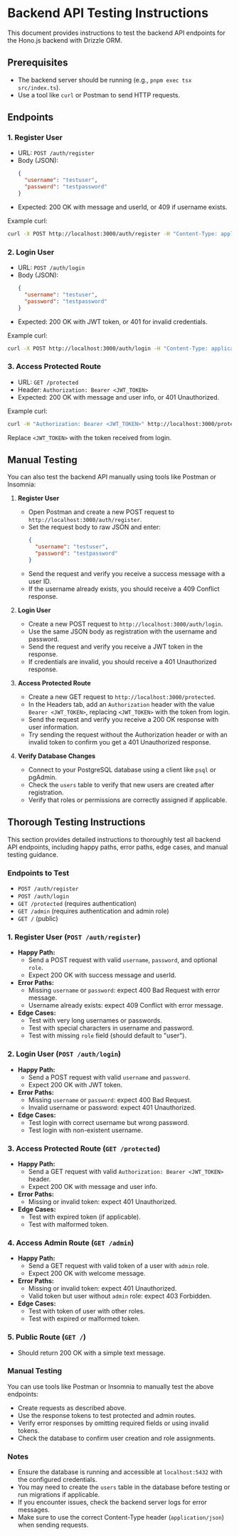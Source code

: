 # Backend API Testing Instructions

This document provides instructions to test the backend API endpoints for the Hono.js backend with Drizzle ORM.

## Prerequisites

- The backend server should be running (e.g., `pnpm exec tsx src/index.ts`).
- Use a tool like `curl` or Postman to send HTTP requests.

## Endpoints

### 1. Register User

- URL: `POST /auth/register`
- Body (JSON):
  ```json
  {
    "username": "testuser",
    "password": "testpassword"
  }
  ```
- Expected: 200 OK with message and userId, or 409 if username exists.

Example curl:
```bash
curl -X POST http://localhost:3000/auth/register -H "Content-Type: application/json" -d '{"username":"testuser","password":"testpassword"}'
```

### 2. Login User

- URL: `POST /auth/login`
- Body (JSON):
  ```json
  {
    "username": "testuser",
    "password": "testpassword"
  }
  ```
- Expected: 200 OK with JWT token, or 401 for invalid credentials.

Example curl:
```bash
curl -X POST http://localhost:3000/auth/login -H "Content-Type: application/json" -d '{"username":"testuser","password":"testpassword"}'
```

### 3. Access Protected Route

- URL: `GET /protected`
- Header: `Authorization: Bearer <JWT_TOKEN>`
- Expected: 200 OK with message and user info, or 401 Unauthorized.

Example curl:
```bash
curl -H "Authorization: Bearer <JWT_TOKEN>" http://localhost:3000/protected
```

Replace `<JWT_TOKEN>` with the token received from login.

## Manual Testing

You can also test the backend API manually using tools like Postman or Insomnia:

1. **Register User**
   - Open Postman and create a new POST request to `http://localhost:3000/auth/register`.
   - Set the request body to raw JSON and enter:
     ```json
     {
       "username": "testuser",
       "password": "testpassword"
     }
     ```
   - Send the request and verify you receive a success message with a user ID.
   - If the username already exists, you should receive a 409 Conflict response.

2. **Login User**
   - Create a new POST request to `http://localhost:3000/auth/login`.
   - Use the same JSON body as registration with the username and password.
   - Send the request and verify you receive a JWT token in the response.
   - If credentials are invalid, you should receive a 401 Unauthorized response.

3. **Access Protected Route**
   - Create a new GET request to `http://localhost:3000/protected`.
   - In the Headers tab, add an `Authorization` header with the value `Bearer <JWT_TOKEN>`, replacing `<JWT_TOKEN>` with the token from login.
   - Send the request and verify you receive a 200 OK response with user information.
   - Try sending the request without the Authorization header or with an invalid token to confirm you get a 401 Unauthorized response.

4. **Verify Database Changes**
   - Connect to your PostgreSQL database using a client like `psql` or pgAdmin.
   - Check the `users` table to verify that new users are created after registration.
   - Verify that roles or permissions are correctly assigned if applicable.

## Thorough Testing Instructions

This section provides detailed instructions to thoroughly test all backend API endpoints, including happy paths, error paths, edge cases, and manual testing guidance.

### Endpoints to Test

- `POST /auth/register`
- `POST /auth/login`
- `GET /protected` (requires authentication)
- `GET /admin` (requires authentication and admin role)
- `GET /` (public)

### 1. Register User (`POST /auth/register`)

- **Happy Path:**
  - Send a POST request with valid `username`, `password`, and optional `role`.
  - Expect 200 OK with success message and userId.
- **Error Paths:**
  - Missing `username` or `password`: expect 400 Bad Request with error message.
  - Username already exists: expect 409 Conflict with error message.
- **Edge Cases:**
  - Test with very long usernames or passwords.
  - Test with special characters in username and password.
  - Test with missing `role` field (should default to "user").

### 2. Login User (`POST /auth/login`)

- **Happy Path:**
  - Send a POST request with valid `username` and `password`.
  - Expect 200 OK with JWT token.
- **Error Paths:**
  - Missing `username` or `password`: expect 400 Bad Request.
  - Invalid username or password: expect 401 Unauthorized.
- **Edge Cases:**
  - Test login with correct username but wrong password.
  - Test login with non-existent username.

### 3. Access Protected Route (`GET /protected`)

- **Happy Path:**
  - Send a GET request with valid `Authorization: Bearer <JWT_TOKEN>` header.
  - Expect 200 OK with message and user info.
- **Error Paths:**
  - Missing or invalid token: expect 401 Unauthorized.
- **Edge Cases:**
  - Test with expired token (if applicable).
  - Test with malformed token.

### 4. Access Admin Route (`GET /admin`)

- **Happy Path:**
  - Send a GET request with valid token of a user with `admin` role.
  - Expect 200 OK with welcome message.
- **Error Paths:**
  - Missing or invalid token: expect 401 Unauthorized.
  - Valid token but user without `admin` role: expect 403 Forbidden.
- **Edge Cases:**
  - Test with token of user with other roles.
  - Test with expired or malformed token.

### 5. Public Route (`GET /`)

- Should return 200 OK with a simple text message.

### Manual Testing

You can use tools like Postman or Insomnia to manually test the above endpoints:

- Create requests as described above.
- Use the response tokens to test protected and admin routes.
- Verify error responses by omitting required fields or using invalid tokens.
- Check the database to confirm user creation and role assignments.

### Notes

- Ensure the database is running and accessible at `localhost:5432` with the configured credentials.
- You may need to create the `users` table in the database before testing or run migrations if applicable.
- If you encounter issues, check the backend server logs for error messages.
- Make sure to use the correct Content-Type header (`application/json`) when sending requests.

